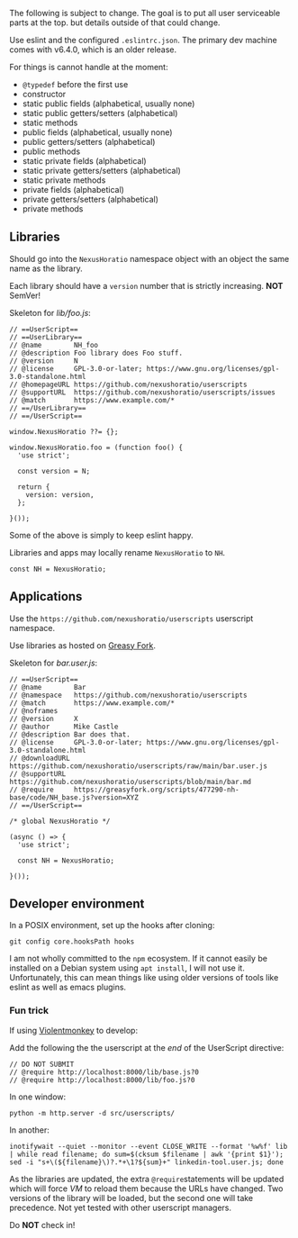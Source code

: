 The following is subject to change.  The goal is to put all user serviceable parts at the top. but details outside of that could change.

Use eslint and the configured `.eslintrc.json`.  The primary dev machine comes with v6.4.0, which is an older release.

For things is cannot handle at the moment:

- `@typedef` before the first use
- constructor
- static public fields (alphabetical, usually none)
- static public getters/setters (alphabetical)
- static methods
- public fields (alphabetical, usually none)
- public getters/setters (alphabetical)
- public methods
- static private fields (alphabetical)
- static private getters/setters (alphabetical)
- static private methods
- private fields (alphabetical)
- private getters/setters (alphabetical)
- private methods

## Libraries

Should go into the `NexusHoratio` namespace object with an object the same name as the library.

Each library should have a `version` number that is strictly increasing.  **NOT** SemVer!

Skeleton for *lib/foo.js*:
```
// ==UserScript==
// ==UserLibrary==
// @name        NH_foo
// @description Foo library does Foo stuff.
// @version     N
// @license     GPL-3.0-or-later; https://www.gnu.org/licenses/gpl-3.0-standalone.html
// @homepageURL https://github.com/nexushoratio/userscripts
// @supportURL  https://github.com/nexushoratio/userscripts/issues
// @match       https://www.example.com/*
// ==/UserLibrary==
// ==/UserScript==

window.NexusHoratio ??= {};

window.NexusHoratio.foo = (function foo() {
  'use strict';

  const version = N;

  return {
    version: version,
  };

}());
```
Some of the above is simply to keep eslint happy.

Libraries and apps may locally rename `NexusHoratio` to `NH`.
```
const NH = NexusHoratio;
```

## Applications

Use the `https://github.com/nexushoratio/userscripts` userscript namespace.

Use libraries as hosted on [Greasy Fork](https://greasyfork.org/en/users/1139937-mike-castle-nexus).

Skeleton for *bar.user.js*:
```
// ==UserScript==
// @name        Bar
// @namespace   https://github.com/nexushoratio/userscripts
// @match       https://www.example.com/*
// @noframes
// @version     X
// @author      Mike Castle
// @description Bar does that.
// @license     GPL-3.0-or-later; https://www.gnu.org/licenses/gpl-3.0-standalone.html
// @downloadURL https://github.com/nexushoratio/userscripts/raw/main/bar.user.js
// @supportURL  https://github.com/nexushoratio/userscripts/blob/main/bar.md
// @require     https://greasyfork.org/scripts/477290-nh-base/code/NH_base.js?version=XYZ
// ==/UserScript==

/* global NexusHoratio */

(async () => {
  'use strict';

  const NH = NexusHoratio;

}());
```

## Developer environment

In a POSIX environment, set up the hooks after cloning:
```
git config core.hooksPath hooks
```

I am not wholly committed to the `npm` ecosystem.  If it cannot easily be installed on a Debian system using `apt install`, I will not use it.  Unfortunately, this can mean things like using older versions of tools like eslint as well as emacs plugins.

### Fun trick

If using [Violentmonkey](https://violentmonkey.github.io/) to develop:

Add the following the the userscript at the *end* of the UserScript directive:
```
// DO NOT SUBMIT
// @require http://localhost:8000/lib/base.js?0
// @require http://localhost:8000/lib/foo.js?0
```

In one window:
```
python -m http.server -d src/userscripts/
```

In another:
```
inotifywait --quiet --monitor --event CLOSE_WRITE --format '%w%f' lib | while read filename; do sum=$(cksum $filename | awk '{print $1}'); sed -i "s+\(${filename}\)?.*+\1?${sum}+" linkedin-tool.user.js; done
```

As the libraries are updated, the extra `@require`statements will be updated which will force *VM* to reload them because the URLs have changed.  Two versions of the library will be loaded, but the second one will take precedence.  Not yet tested with other userscript managers.

Do **NOT** check in!

